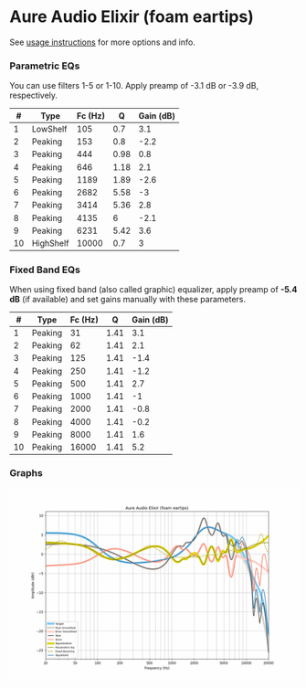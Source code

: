 # Aure Audio Elixir (foam eartips)
See [usage instructions](https://github.com/jaakkopasanen/AutoEq#usage) for more options and info.

### Parametric EQs
You can use filters 1-5 or 1-10. Apply preamp of -3.1 dB or -3.9 dB, respectively.

|   # | Type      |   Fc (Hz) |    Q |   Gain (dB) |
|-----|-----------|-----------|------|-------------|
|   1 | LowShelf  |       105 | 0.7  |         3.1 |
|   2 | Peaking   |       153 | 0.8  |        -2.2 |
|   3 | Peaking   |       444 | 0.98 |         0.8 |
|   4 | Peaking   |       646 | 1.18 |         2.1 |
|   5 | Peaking   |      1189 | 1.89 |        -2.6 |
|   6 | Peaking   |      2682 | 5.58 |        -3   |
|   7 | Peaking   |      3414 | 5.36 |         2.8 |
|   8 | Peaking   |      4135 | 6    |        -2.1 |
|   9 | Peaking   |      6231 | 5.42 |         3.6 |
|  10 | HighShelf |     10000 | 0.7  |         3   |

### Fixed Band EQs
When using fixed band (also called graphic) equalizer, apply preamp of **-5.4 dB** (if available) and set gains manually with these parameters.

|   # | Type    |   Fc (Hz) |    Q |   Gain (dB) |
|-----|---------|-----------|------|-------------|
|   1 | Peaking |        31 | 1.41 |         3.1 |
|   2 | Peaking |        62 | 1.41 |         2.1 |
|   3 | Peaking |       125 | 1.41 |        -1.4 |
|   4 | Peaking |       250 | 1.41 |        -1.2 |
|   5 | Peaking |       500 | 1.41 |         2.7 |
|   6 | Peaking |      1000 | 1.41 |        -1   |
|   7 | Peaking |      2000 | 1.41 |        -0.8 |
|   8 | Peaking |      4000 | 1.41 |        -0.2 |
|   9 | Peaking |      8000 | 1.41 |         1.6 |
|  10 | Peaking |     16000 | 1.41 |         5.2 |

### Graphs
![](./Aure%20Audio%20Elixir%20(foam%20eartips).png)
